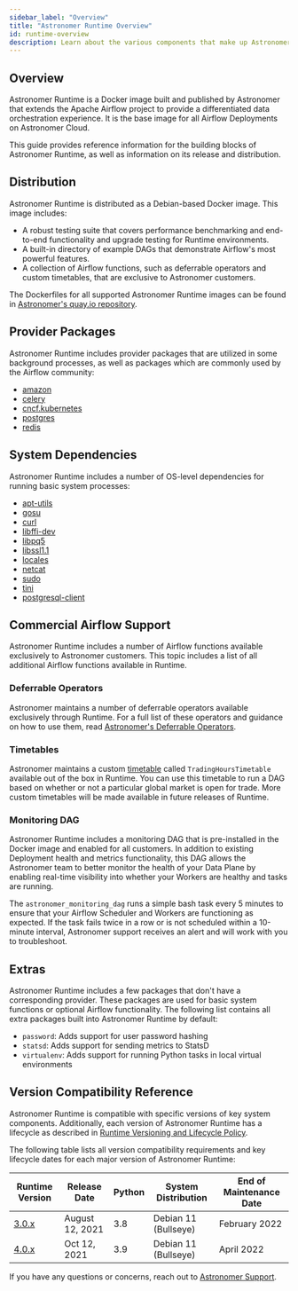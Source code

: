 ```yaml
---
sidebar_label: "Overview"
title: "Astronomer Runtime Overview"
id: runtime-overview
description: Learn about the various components that make up Astronomer Runtime.
---
```


## Overview

Astronomer Runtime is a Docker image built and published by Astronomer that extends the Apache Airflow project to provide a differentiated data orchestration experience. It is the base image for all Airflow Deployments on Astronomer Cloud.

This guide provides reference information for the building blocks of Astronomer Runtime, as well as information on its release and distribution.

## Distribution

Astronomer Runtime is distributed as a Debian-based Docker image. This image includes:

- A robust testing suite that covers performance benchmarking and end-to-end functionality and upgrade testing for Runtime environments.
- A built-in directory of example DAGs that demonstrate Airflow's most powerful features.
- A collection of Airflow functions, such as deferrable operators and custom timetables, that are exclusive to Astronomer customers.

The Dockerfiles for all supported Astronomer Runtime images can be found in [Astronomer's quay.io repository](quay.io/astronomer/astro-runtime).

## Provider Packages

Astronomer Runtime includes provider packages that are utilized in some background processes, as well as packages which are commonly used by the Airflow community:

- [amazon](https://airflow.apache.org/docs/apache-airflow-providers-amazon/stable/index.html)
- [celery](https://airflow.apache.org/docs/apache-airflow-providers-celery/stable/index.html)
- [cncf.kubernetes](https://airflow.apache.org/docs/apache-airflow-providers-cncf-kubernetes/stable/index.html)
- [postgres](https://airflow.apache.org/docs/apache-airflow-providers-postgres/stable/index.html)
- [redis](https://airflow.apache.org/docs/apache-airflow-providers-redis/stable/index.html)

## System Dependencies

Astronomer Runtime includes a number of OS-level dependencies for running basic system processes:

- [apt-utils](https://packages.debian.org/bullseye/apt-utils)
- [gosu](https://packages.debian.org/bullseye/gosu)
- [curl](https://packages.debian.org/bullseye/curl)
- [libffi-dev](https://packages.debian.org/bullseye/libffi-dev)
- [libpq5](https://packages.debian.org/bullseye/libpq5)
- [libssl1.1](https://packages.debian.org/bullseye/libssl1.1)
- [locales](https://packages.debian.org/bullseye/locales)
- [netcat](https://packages.debian.org/bullseye/netcat)
- [sudo](https://packages.debian.org/bullseye/sudo)
- [tini](https://packages.debian.org/bullseye/tini)
- [postgresql-client](https://packages.debian.org/bullseye/postgresql-client)

## Commercial Airflow Support

Astronomer Runtime includes a number of Airflow functions available exclusively to Astronomer customers. This topic includes a list of all additional Airflow functions available in Runtime.

### Deferrable Operators

Astronomer maintains a number of deferrable operators available exclusively through Runtime. For a full list of these operators and guidance on how to use them, read [Astronomer's Deferrable Operators](deferrable-operators.md#astronomers-deferrable-operators).

### Timetables

Astronomer maintains a custom [timetable](https://airflow.apache.org/docs/apache-airflow/stable/howto/timetable.html) called `TradingHoursTimetable` available out of the box in Runtime. You can use this timetable to run a DAG based on whether or not a particular global market is open for trade. More custom timetables will be made available in future releases of Runtime.

### Monitoring DAG

Astronomer Runtime includes a monitoring DAG that is pre-installed in the Docker image and enabled for all customers. In addition to existing Deployment health and metrics functionality, this DAG allows the Astronomer team to better monitor the health of your Data Plane by enabling real-time visibility into whether your Workers are healthy and tasks are running.

The `astronomer_monitoring_dag` runs a simple bash task every 5 minutes to ensure that your Airflow Scheduler and Workers are functioning as expected. If the task fails twice in a row or is not scheduled within a 10-minute interval, Astronomer support receives an alert and will work with you to troubleshoot.

## Extras

Astronomer Runtime includes a few packages that don't have a corresponding provider. These packages are used for basic system functions or optional Airflow functionality. The following list contains all extra packages built into Astronomer Runtime by default:

- `password`: Adds support for user password hashing
- `statsd`: Adds support for sending metrics to StatsD
- `virtualenv`: Adds support for running Python tasks in local virtual environments

## Version Compatibility Reference

Astronomer Runtime is compatible with specific versions of key system components. Additionally, each version of Astronomer Runtime has a lifecycle as described in [Runtime Versioning and Lifecycle Policy](runtime-version-lifecycle-policy.md).

The following table lists all version compatibility requirements and key lifecycle dates for each major version of Astronomer Runtime:

| Runtime Version                                          | Release Date    | Python | System Distribution  | End of Maintenance Date |
| -------------------------------------------------------- | --------------- | ------ | -------------------- | ----------------------- |
| [3.0.x](runtime-release-notes.md#astronomer-runtime-300) | August 12, 2021 | 3.8    | Debian 11 (Bullseye) | February 2022           |
| [4.0.x](runtime-release-notes.md#astronomer-runtime-400) | Oct 12, 2021    | 3.9    | Debian 11 (Bullseye) | April 2022              |

If you have any questions or concerns, reach out to [Astronomer Support](https://support.astronomer.io).
